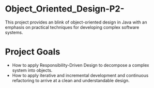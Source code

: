 # Object_Oriented_Design-P2-
This project provides an blink of object-oriented design in Java with an emphasis on practical techniques for developing complex software systems. 


# Project Goals
- How to apply Responsibility-Driven Design to decompose a complex system into objects. 
- How to apply iterative and incremental development and continuous refactoring to arrive at a clean and understandable design. 
